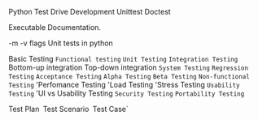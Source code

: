 Python Test Drive Development
Unittest Doctest

Executable Documentation.

-m -v flags
Unit tests in python

Basic Testing
`Functional testing`
`Unit Testing`
`Integration Testing`
    Bottom-up integration
    Top-down integration
`System Testing`
`Regression Testing`
`Acceptance Testing`
`Alpha Testing`
`Beta Testing`
`Non-functional Testing`
    'Perfomance Testing
    'Load Testing
    'Stress Testing
`Usability Testing`
    'UI vs Usability Testing
`Security Testing`
`Portability Testing`

Test Plan`
`Test Scenario`
`Test Case`
